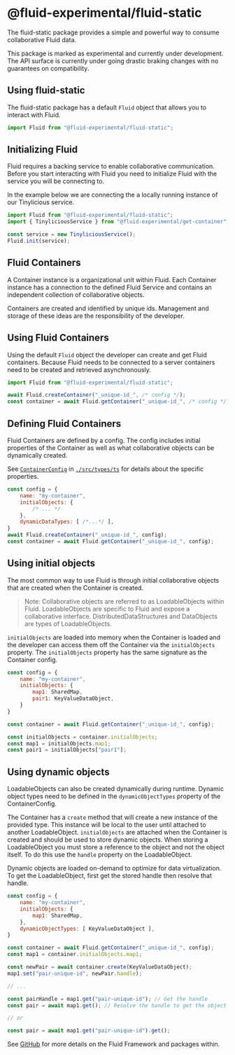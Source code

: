 # @fluid-experimental/fluid-static

The fluid-static package provides a simple and powerful way to consume collaborative Fluid data.

This package is marked as experimental and currently under development. The API surface is currently under going drastic braking changes with no guarantees on compatibility.

## Using fluid-static

The fluid-static package has a default `Fluid` object that allows you to interact with Fluid.

```javascript
import Fluid from "@fluid-experimental/fluid-static";
```

## Initializing Fluid

Fluid requires a backing service to enable collaborative communication. Before you start interacting with Fluid you need to initialize Fluid with the service you will be connecting to.

In the example below we are connecting the a locally running instance of our Tinylicious service.

```javascript
import Fluid from "@fluid-experimental/fluid-static";
import { TinyliciousService } from "@fluid-experimental/get-container";

const service = new TinyliciousService();
Fluid.init(service);
```

## Fluid Containers

A Container instance is a organizational unit within Fluid. Each Container instance has a connection to the defined Fluid Service and contains an independent collection of collaborative objects.

Containers are created and identified by unique ids. Management and storage of these ideas are the responsibility of the developer.

## Using Fluid Containers

Using the default `Fluid` object the developer can create and get Fluid containers. Because Fluid needs to be connected to a server containers need to be created and retrieved asynchronously.

```javascript
import Fluid from "@fluid-experimental/fluid-static";

await Fluid.createContainer("_unique-id_", /* config */);
const container = await Fluid.getContainer("_unique-id_", /* config */);
```

## Defining Fluid Containers

Fluid Containers are defined by a config. The config includes initial properties of the Container as well as what collaborative objects can be dynamically created.

See [`ContainerConfig`](./src/types.ts) in [`./src/types/ts`](./src/types.ts) for details about the specific properties.

```javascript
const config = {
    name: "my-container",
    initialObjects: {
        /* ... */
    },
    dynamicDataTypes: [ /*...*/ ],
}
await Fluid.createContainer("_unique-id_", config);
const container = await Fluid.getContainer("_unique-id_", config);
```

## Using initial objects

The most common way to use Fluid is through initial collaborative objects that are created when the Container is created.

> Note: Collaborative objects are referred to as LoadableObjects within Fluid. LoadableObjects are specific to Fluid and expose a collaborative interface. DistributedDataStructures and DataObjects are types of LoadableObjects.

`initialObjects` are loaded into memory when the Container is loaded and the developer can access them off the Container via the `initialObjects` property. The `initialObjects` property has the same signature as the Container config.

```javascript
const config = {
    name: "my-container",
    initialObjects: {
        map1: SharedMap,
        pair1: KeyValueDataObject,
    }
}

const container = await Fluid.getContainer("_unique-id_", config);

const initialObjects = container.initialObjects;
const map1 = initialObjects.map1;
const pair1 = initialObjects["pair1"];
```

## Using dynamic objects

LoadableObjects can also be created dynamically during runtime. Dynamic object types need to be defined in the  `dynamicObjectTypes` property of the ContainerConfig.

The Container has a `create` method that will create a new instance of the provided type. This instance will be local to the user until attached to another LoadableObject. `initialObjects` are attached when the Container is created and should be used to store dynamic objects. When storing a LoadableObject you must store a reference to the object and not the object itself. To do this use the `handle` property on the LoadableObject.

Dynamic objects are loaded on-demand to optimize for data virtualization. To get the LoadableObject, first get the stored handle then resolve that handle.

```javascript
const config = {
    name: "my-container",
    initialObjects: {
        map1: SharedMap,
    },
    dynamicObjectTypes: [ KeyValueDataObject ],
}

const container = await Fluid.getContainer("_unique-id_", config);
const map1 = container.initialObjects.map1;

const newPair = await container.create(KeyValueDataObject);
map1.set("pair-unique-id", newPair.handle);

// ...

const pairHandle = map1.get("pair-unique-id"); // Get the handle
const pair = await map1.get(); // Resolve the handle to get the object

// or

const pair = await map1.get("pair-unique-id").get();
```

See [GitHub](https://github.com/microsoft/FluidFramework) for more details on the Fluid Framework and packages within.
